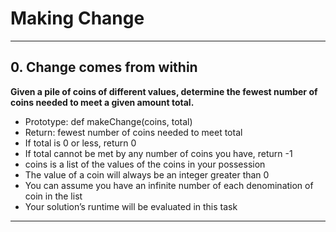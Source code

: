 # Making Change
_____________________________________  
## 0. Change comes from within  
  
**Given a pile of coins of different values, determine the fewest number of coins needed to meet a given amount total.**  
  
- Prototype: def makeChange(coins, total)  
- Return: fewest number of coins needed to meet total  
- If total is 0 or less, return 0  
- If total cannot be met by any number of coins you have, return -1  
- coins is a list of the values of the coins in your possession  
- The value of a coin will always be an integer greater than 0  
- You can assume you have an infinite number of each denomination of coin in the list  
- Your solution’s runtime will be evaluated in this task   
_______________________________________  